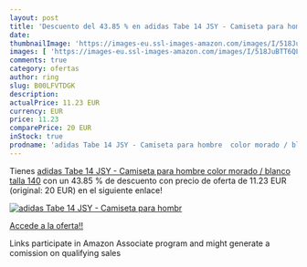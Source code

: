 ```yaml
---
layout: post
title: 'Descuento del 43.85 % en adidas Tabe 14 JSY - Camiseta para hombr'
date: 
thumbnailImage: 'https://images-eu.ssl-images-amazon.com/images/I/518JuBTT6QL._SL200_.jpg'
images: [ 'https://images-eu.ssl-images-amazon.com/images/I/518JuBTT6QL._SL200_.jpg' ]
comments: true
category: ofertas
author: ring
slug: B00LFVTDGK
description:
actualPrice: 11.23 EUR
currency: EUR
price: 11.23
comparePrice: 20 EUR
inStock: true
prodname: 'adidas Tabe 14 JSY - Camiseta para hombre  color morado / blanco  talla 140'
---
```


Tienes [adidas Tabe 14 JSY - Camiseta para hombre  color morado / blanco  talla 140](https://www.amazon.es/dp/B00LFVTDGK/?tag=tolees-21) con un 43.85 % de descuento con precio de oferta de 11.23 EUR (original: 20 EUR) en el siguiente enlace!

[![adidas Tabe 14 JSY - Camiseta para hombr](https://images-eu.ssl-images-amazon.com/images/I/518JuBTT6QL._SL200_.jpg)](https://www.amazon.es/dp/B00LFVTDGK/?tag=tolees-21)

[Accede a la oferta!!](https://www.amazon.es/dp/B00LFVTDGK/?tag=tolees-21)

Links participate in Amazon Associate program and might generate a comission on qualifying sales


